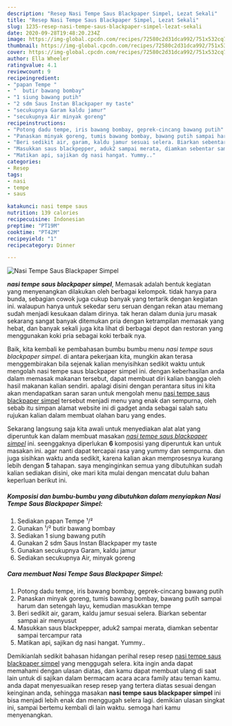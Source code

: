 ```yaml
---
description: "Resep Nasi Tempe Saus Blackpaper Simpel, Lezat Sekali"
title: "Resep Nasi Tempe Saus Blackpaper Simpel, Lezat Sekali"
slug: 1235-resep-nasi-tempe-saus-blackpaper-simpel-lezat-sekali
date: 2020-09-28T19:48:20.234Z
image: https://img-global.cpcdn.com/recipes/72580c2d31dca992/751x532cq70/nasi-tempe-saus-blackpaper-simpel-foto-resep-utama.jpg
thumbnail: https://img-global.cpcdn.com/recipes/72580c2d31dca992/751x532cq70/nasi-tempe-saus-blackpaper-simpel-foto-resep-utama.jpg
cover: https://img-global.cpcdn.com/recipes/72580c2d31dca992/751x532cq70/nasi-tempe-saus-blackpaper-simpel-foto-resep-utama.jpg
author: Ella Wheeler
ratingvalue: 4.1
reviewcount: 9
recipeingredient:
- "papan Tempe "
- "  butir bawang bombay"
- "1 siung bawang putih"
- "2 sdm Saus Instan Blackpaper my taste"
- "secukupnya Garam kaldu jamur"
- "secukupnya Air minyak goreng"
recipeinstructions:
- "Potong dadu tempe, iris bawang bombay, geprek-cincang bawang putih"
- "Panaskan minyak goreng, tumis bawang bombay, bawang putih sampai harum dan setengah layu, kemudian masukkan tempe"
- "Beri sedikit air, garam, kaldu jamur sesuai selera. Biarkan sebentar sampai air menyusut"
- "Masukkan saus blackpepper, aduk2 sampai merata, diamkan sebentar sampai tercampur rata"
- "Matikan api, sajikan dg nasi hangat. Yummy.."
categories:
- Resep
tags:
- nasi
- tempe
- saus

katakunci: nasi tempe saus 
nutrition: 139 calories
recipecuisine: Indonesian
preptime: "PT19M"
cooktime: "PT42M"
recipeyield: "1"
recipecategory: Dinner

---
```



![Nasi Tempe Saus Blackpaper Simpel](https://img-global.cpcdn.com/recipes/72580c2d31dca992/751x532cq70/nasi-tempe-saus-blackpaper-simpel-foto-resep-utama.jpg)

<b><i>nasi tempe saus blackpaper simpel</i></b>, Memasak adalah bentuk kegiatan yang menyenangkan dilakukan oleh berbagai kelompok. tidak hanya para bunda, sebagian cowok juga cukup banyak yang tertarik dengan kegiatan ini. walaupun hanya untuk sekedar seru seruan dengan rekan atau memang sudah menjadi kesukaan dalam dirinya. tak heran dalam dunia juru masak sekarang sangat banyak ditemukan pria dengan ketrampilan memasak yang hebat, dan banyak sekali juga kita lihat di berbagai depot dan restoran yang menggunakan koki pria sebagai koki terbaik nya.



Baik, kita kembali ke pembahasan bumbu bumbu menu <i>nasi tempe saus blackpaper simpel</i>. di antara pekerjaan kita, mungkin akan terasa menggembirakan bila sejenak kalian menyisihkan sedikit waktu untuk mengolah nasi tempe saus blackpaper simpel ini. dengan keberhasilan anda dalam memasak makanan tersebut, dapat membuat diri kalian bangga oleh hasil makanan kalian sendiri. apalagi disini dengan perantara situs ini kita akan mendapatkan saran saran untuk mengolah menu <u>nasi tempe saus blackpaper simpel</u> tersebut menjadi menu yang enak dan sempurna, oleh sebab itu simpan alamat website ini di gadget anda sebagai salah satu rujukan kalian dalam membuat olahan baru yang endes.


Sekarang langsung saja kita awali untuk menyediakan alat alat yang diperuntuk kan dalam membuat masakan <u><i>nasi tempe saus blackpaper simpel</i></u> ini. seenggaknya diperlukan <b>6</b> komposisi yang diperuntuk kan untuk masakan ini. agar nanti dapat tercapai rasa yang yummy dan sempurna. dan juga sisihkan waktu anda sedikit, karena kalian akan memprosesnya kurang lebih dengan <b>5</b> tahapan. saya menginginkan semua yang dibutuhkan sudah kalian sediakan disini, oke mari kita mulai dengan mencatat dulu bahan keperluan berikut ini.

<!--inarticleads1-->

##### Komposisi dan bumbu-bumbu yang dibutuhkan dalam menyiapkan Nasi Tempe Saus Blackpaper Simpel:

1. Sediakan papan Tempe ¹/²
1. Gunakan  ¹/² butir bawang bombay
1. Sediakan 1 siung bawang putih
1. Gunakan 2 sdm Saus Instan Blackpaper my taste
1. Gunakan secukupnya Garam, kaldu jamur
1. Sediakan secukupnya Air, minyak goreng




<!--inarticleads2-->

##### Cara membuat Nasi Tempe Saus Blackpaper Simpel:

1. Potong dadu tempe, iris bawang bombay, geprek-cincang bawang putih
1. Panaskan minyak goreng, tumis bawang bombay, bawang putih sampai harum dan setengah layu, kemudian masukkan tempe
1. Beri sedikit air, garam, kaldu jamur sesuai selera. Biarkan sebentar sampai air menyusut
1. Masukkan saus blackpepper, aduk2 sampai merata, diamkan sebentar sampai tercampur rata
1. Matikan api, sajikan dg nasi hangat. Yummy..




Demikianlah sedikit bahasan hidangan perihal resep resep <u>nasi tempe saus blackpaper simpel</u> yang menggugah selera. kita ingin anda dapat memahami dengan ulasan diatas, dan kamu dapat membuat ulang di saat lain untuk di sajikan dalam bermacam acara acara family atau teman kamu. anda dapat menyesuaikan resep resep yang tertera diatas sesuai dengan keinginan anda, sehingga masakan <b>nasi tempe saus blackpaper simpel</b> ini bisa menjadi lebih enak dan menggugah selera lagi. demikian ulasan singkat ini, sampai bertemu kembali di lain waktu. semoga hari kamu menyenangkan.
